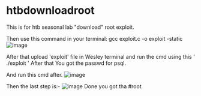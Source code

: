 # htbdownloadroot
This is for htb seasonal lab "download"  root exploit.

Then use this command in your terminal:
gcc exploit.c -o exploit -static
![image](https://github.com/1cYinfinity/htbdownloadroot/assets/55952519/7692b3cd-6460-4ade-8c9b-c817482612e6)

After that upload 'exploit' file in Wesley terminal and run the cmd using this ' ./exploit '
After that You got the passwd for psql.

And run this cmd after.
![image](https://github.com/1cYinfinity/htbdownloadroot/assets/55952519/064e14d7-a671-4061-8167-465e12b72fb9)

Then the last step is:-
![image](https://github.com/1cYinfinity/htbdownloadroot/assets/55952519/5c471b6b-b8e1-43a3-b685-c40a2f58c260)
 Done you got tha #root
